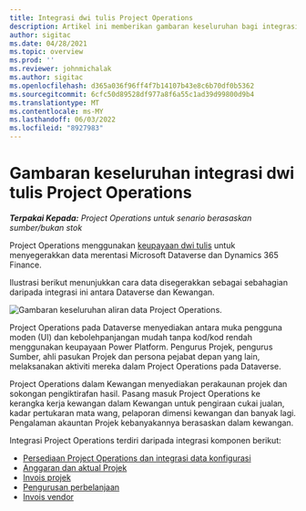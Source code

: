 ```yaml
---
title: Integrasi dwi tulis Project Operations
description: Artikel ini memberikan gambaran keseluruhan bagi integrasi dwi tulis Project Operations.
author: sigitac
ms.date: 04/28/2021
ms.topic: overview
ms.prod: ''
ms.reviewer: johnmichalak
ms.author: sigitac
ms.openlocfilehash: d365a036f96ff4f7b14107b43e8c6b70df0b5362
ms.sourcegitcommit: 6cfc50d89528df977a8f6a55c1ad39d99800d9b4
ms.translationtype: MT
ms.contentlocale: ms-MY
ms.lasthandoff: 06/03/2022
ms.locfileid: "8927983"
---
```

# <a name="project-operations-dual-write-integration-overview"></a>Gambaran keseluruhan integrasi dwi tulis Project Operations

_**Terpakai Kepada:** Project Operations untuk senario berasaskan sumber/bukan stok_

Project Operations menggunakan [keupayaan dwi tulis](/dynamics365/fin-ops-core/dev-itpro/data-entities/dual-write/dual-write-home-page) untuk menyegerakkan data merentasi Microsoft Dataverse dan Dynamics 365 Finance.

Ilustrasi berikut menunjukkan cara data disegerakkan sebagai sebahagian daripada integrasi ini antara Dataverse dan Kewangan.

![Gambaran keseluruhan aliran data Project Operations.](./media/ProjectOperationsFlows.jpg)

Project Operations pada Dataverse menyediakan antara muka pengguna moden (UI) dan kebolehpanjangan mudah tanpa kod/kod rendah menggunakan keupayaan Power Platform. Pengurus Projek, pengurus Sumber, ahli pasukan Projek dan persona pejabat depan yang lain, melaksanakan aktiviti mereka dalam Project Operations pada Dataverse.

Project Operations dalam Kewangan menyediakan perakaunan projek dan sokongan pengiktirafan hasil. Pasang masuk Project Operations ke kerangka kerja kewangan dalam Kewangan untuk pengiraan cukai jualan, kadar pertukaran mata wang, pelaporan dimensi kewangan dan banyak lagi. Pengalaman akauntan Projek kebanyakannya berasaskan dalam kewangan.

Integrasi Project Operations terdiri daripada integrasi komponen berikut:


- [Persediaan Project Operations dan integrasi data konfigurasi](resource-dual-write-setup-integration.md) 
- [Anggaran dan aktual Projek](resource-dual-write-estimates-actuals.md)
- [Invois projek](resource-dual-write-project-invoice.md)
- [Pengurusan perbelanjaan](resource-dual-write-expense.md)
- [Invois vendor](resource-dual-write-vendor-invoice.md)

